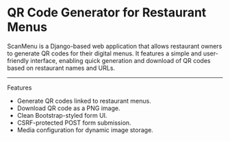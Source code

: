 # QR Code Generator for Restaurant Menus

ScanMenu is a Django-based web application that allows restaurant owners to generate QR codes for their digital menus. It features a simple and user-friendly interface, enabling quick generation and download of QR codes based on restaurant names and URLs.

---

 Features

- Generate QR codes linked to restaurant menus.
- Download QR code as a PNG image.
- Clean Bootstrap-styled form UI.
- CSRF-protected POST form submission.
- Media configuration for dynamic image storage.


